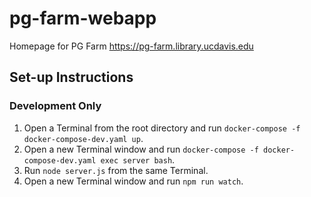 # pg-farm-webapp

Homepage for PG Farm <https://pg-farm.library.ucdavis.edu>

## Set-up Instructions

### Development Only

1. Open a Terminal from the root directory and run `docker-compose -f docker-compose-dev.yaml up`.
2. Open a new Terminal window and run `docker-compose -f docker-compose-dev.yaml exec server bash`.
3. Run `node server.js` from the same Terminal.
4. Open a new Terminal window and run `npm run watch`.
